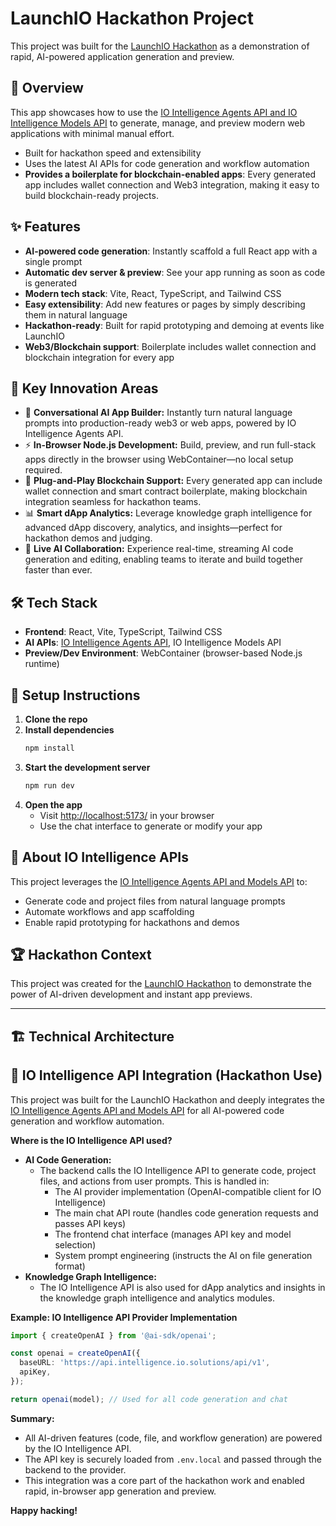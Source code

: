 # LaunchIO Hackathon Project

This project was built for the [LaunchIO Hackathon](https://dorahacks.io/hackathon/launchio/buidl) as a demonstration of rapid, AI-powered application generation and preview.

## 🚀 Overview

This app showcases how to use the [IO Intelligence Agents API and IO Intelligence Models API](https://docs.io.net/reference/getting-started-with-api-agents) to generate, manage, and preview modern web applications with minimal manual effort.

- Built for hackathon speed and extensibility
- Uses the latest AI APIs for code generation and workflow automation
- **Provides a boilerplate for blockchain-enabled apps**: Every generated app includes wallet connection and Web3 integration, making it easy to build blockchain-ready projects.

## ✨ Features

- **AI-powered code generation**: Instantly scaffold a full React app with a single prompt
- **Automatic dev server & preview**: See your app running as soon as code is generated
- **Modern tech stack**: Vite, React, TypeScript, and Tailwind CSS
- **Easy extensibility**: Add new features or pages by simply describing them in natural language
- **Hackathon-ready**: Built for rapid prototyping and demoing at events like LaunchIO
- **Web3/Blockchain support**: Boilerplate includes wallet connection and blockchain integration for every app

## 🏅 Key Innovation Areas

- 🧠 **Conversational AI App Builder:** Instantly turn natural language prompts into production-ready web3 or web apps, powered by IO Intelligence Agents API.
- ⚡ **In-Browser Node.js Development:** Build, preview, and run full-stack apps directly in the browser using WebContainer—no local setup required.
- 🔗 **Plug-and-Play Blockchain Support:** Every generated app can include wallet connection and smart contract boilerplate, making blockchain integration seamless for hackathon teams.
- 📊 **Smart dApp Analytics:** Leverage knowledge graph intelligence for advanced dApp discovery, analytics, and insights—perfect for hackathon demos and judging.
- 🔄 **Live AI Collaboration:** Experience real-time, streaming AI code generation and editing, enabling teams to iterate and build together faster than ever.

## 🛠️ Tech Stack

- **Frontend**: React, Vite, TypeScript, Tailwind CSS
- **AI APIs**: [IO Intelligence Agents API](https://docs.io.net/reference/getting-started-with-api-agents), IO Intelligence Models API
- **Preview/Dev Environment**: WebContainer (browser-based Node.js runtime)

## 📝 Setup Instructions

1. **Clone the repo**
2. **Install dependencies**
   ```bash
   npm install
   ```
3. **Start the development server**
   ```bash
   npm run dev
   ```
4. **Open the app**
   - Visit [http://localhost:5173/](http://localhost:5173/) in your browser
   - Use the chat interface to generate or modify your app

## 🤖 About IO Intelligence APIs

This project leverages the [IO Intelligence Agents API and Models API](https://docs.io.net/reference/getting-started-with-api-agents) to:
- Generate code and project files from natural language prompts
- Automate workflows and app scaffolding
- Enable rapid prototyping for hackathons and demos

## 🏆 Hackathon Context

This project was created for the [LaunchIO Hackathon](https://dorahacks.io/hackathon/launchio/buidl) to demonstrate the power of AI-driven development and instant app previews.

---

## 🏗️ Technical Architecture

<!-- Add architecture diagram or description here -->

## 🧠 IO Intelligence API Integration (Hackathon Use)

This project was built for the LaunchIO Hackathon and deeply integrates the [IO Intelligence Agents API and Models API](https://docs.io.net/reference/getting-started-with-api-agents) for all AI-powered code generation and workflow automation.

**Where is the IO Intelligence API used?**
- **AI Code Generation:**
  - The backend calls the IO Intelligence API to generate code, project files, and actions from user prompts. This is handled in:
    - The AI provider implementation (OpenAI-compatible client for IO Intelligence)
    - The main chat API route (handles code generation requests and passes API keys)
    - The frontend chat interface (manages API key and model selection)
    - System prompt engineering (instructs the AI on file generation format)
- **Knowledge Graph Intelligence:**
  - The IO Intelligence API is also used for dApp analytics and insights in the knowledge graph intelligence and analytics modules.

**Example: IO Intelligence API Provider Implementation**

```ts
import { createOpenAI } from '@ai-sdk/openai';

const openai = createOpenAI({
  baseURL: 'https://api.intelligence.io.solutions/api/v1',
  apiKey, 
});

return openai(model); // Used for all code generation and chat
```

**Summary:**
- All AI-driven features (code, file, and workflow generation) are powered by the IO Intelligence API.
- The API key is securely loaded from `.env.local` and passed through the backend to the provider.
- This integration was a core part of the hackathon work and enabled rapid, in-browser app generation and preview.

**Happy hacking!**
